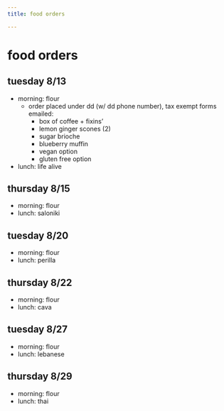 ```yaml
---
title: food orders

---
```


# food orders

## tuesday 8/13
* morning: flour
    * order placed under dd (w/ dd phone number), tax exempt forms emailed: 
        * box of coffee + fixins’ 
        * lemon ginger scones (2) 
        * sugar brioche 
        * blueberry muffin 
        * vegan option
        * gluten free option
* lunch: life alive

## thursday 8/15
* morning: flour
* lunch: saloniki

## tuesday 8/20
* morning: flour
* lunch: perilla

## thursday 8/22
* morning: flour
* lunch: cava

## tuesday 8/27
* morning: flour
* lunch: lebanese

## thursday 8/29
* morning: flour
* lunch: thai